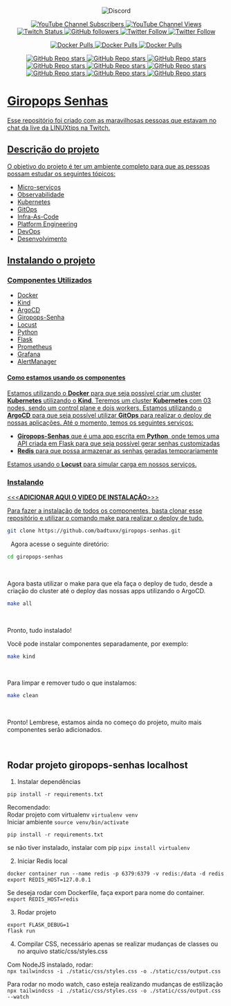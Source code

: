 <p align="center">
<img alt="Discord" src="https://img.shields.io/discord/769953234965889026?label=Pessoas%20no%20Discord&style=plastic">
</p>

<p align="center">
  <a href="http://youtube.com/linuxtips?sub_confirmation=1">
    <img alt="YouTube Channel Subscribers" src="https://img.shields.io/youtube/channel/subscribers/UCJnKVGmXRXrH49Tvrx5X0Sw?style=social">
  </a>
  <a href="http://youtube.com/linuxtips?sub_confirmation=1">
    <img alt="YouTube Channel Views" src="https://img.shields.io/youtube/channel/views/UCJnKVGmXRXrH49Tvrx5X0Sw?style=social">
  </a>
  <a href="http://twitch.tv/linuxtips?sub_confirmation=1">
    <img alt="Twitch Status" src="https://img.shields.io/twitch/status/linuxtips?style=social">
  </a>
  <a href="http://github.com/badtuxx">
    <img alt="GitHub followers" src="https://img.shields.io/github/followers/badtuxx?style=social">
  </a>
  <a href="http://twitter.com/badtux_">
    <img alt="Twitter Follow" src="https://img.shields.io/twitter/follow/badtux_?style=social">
  </a>
  <a href="http://twitter.com/linuxtipsbr">
    <img alt="Twitter Follow" src="https://img.shields.io/twitter/follow/LINUXtipsBR?style=social">
  </a>
</p>

<p align="center">
  <a href="https://hub.docker.com/r/linuxtips/alertmanager_alpine">
    <img alt="Docker Pulls" src="https://img.shields.io/docker/pulls/linuxtips/alertmanager_alpine?label=alertmanager_alpine%20image%20pulls&style=plastic">
  </a>
  <a href="https://hub.docker.com/r/linuxtips/prometheus_alpine">
    <img alt="Docker Pulls" src="https://img.shields.io/docker/pulls/linuxtips/prometheus_alpine?label=prometheus_alpine%20image%20pulls&style=plastic">
  </a>
  <a href="https://hub.docker.com/r/linuxtips/node-exporter_alpine">
    <img alt="Docker Pulls" src="https://img.shields.io/docker/pulls/linuxtips/node-exporter_alpine?label=node-exporter_alpine%20image%20pulls&style=plastic">
  </a>
</p>

<p align="center">
  <a href="https://github.com/badtuxx/DescomplicandoKubernetes">
    <img alt="GitHub Repo stars" src="https://img.shields.io/github/stars/badtuxx/descomplicandokubernetes?label=Descomplicando%20Kubernetes&style=social">
  </a>
  <a href="https://github.com/badtuxx/descomplicandoDocker">
    <img alt="GitHub Repo stars" src="https://img.shields.io/github/stars/badtuxx/descomplicandoDocker?label=Descomplicando%20Docker&style=social">
  </a>
  <a href="https://github.com/badtuxx/descomplicandoPrometheus">
    <img alt="GitHub Repo stars" src="https://img.shields.io/github/stars/badtuxx/descomplicandoPrometheus?label=Descomplicando%20Prometheus&style=social">
  </a>
  <a href="https://github.com/badtuxx/CertifiedContainersExpert">
    <img alt="GitHub Repo stars" src="https://img.shields.io/github/stars/badtuxx/CertifiedContainersExpert?label=CertifiedContainersExpert&style=social">
  </a>
  <a href="https://github.com/badtuxx/DescomplicandoGit">
    <img alt="GitHub Repo stars" src="https://img.shields.io/github/stars/badtuxx/DescomplicandoGit?label=Descomplicando%20Git&style=social">
  </a>
  <a href="https://github.com/badtuxx/DescomplicandoArgoCD">
    <img alt="GitHub Repo stars" src="https://img.shields.io/github/stars/badtuxx/DescomplicandoArgoCD?label=Descomplicando%20ArgoCD&style=social">
  </a>
  <a href="https://github.com/badtuxx/Giropops-Monitoring">
    <img alt="GitHub Repo stars" src="https://img.shields.io/github/stars/badtuxx/Giropops-Monitoring?label=Giropops%20Monitoring&style=social">
  </a>
  <a href="https://github.com/badtuxx/DescomplicandoHelm">
    <img alt="GitHub Repo stars" src="https://img.shields.io/github/stars/badtuxx/DescomplicandoHelm?label=Descomplicando%20Helm&style=social">
  </a>
                <a href="https://github.com/badtuxx/convencendo-seu-chefe">
    <img alt="GitHub Repo stars" src="https://img.shields.io/github/stars/badtuxx/convencendo-seu-chefe?label=convencendo-seu-chefe&style=social">
</p>

# Giropops Senhas

Esse repositório foi criado com as maravilhosas pessoas que estavam no chat da live da LINUXtips na Twitch.

## Descrição do projeto

O objetivo do projeto é ter um ambiente completo para que as pessoas possam estudar os seguintes tópicos:

- Micro-serviços
- Observabilidade
- Kubernetes
- GitOps
- Infra-As-Code
- Platform Engineering
- DevOps
- Desenvolvimento

## Instalando o projeto

### Componentes Utilizados

- Docker
- Kind
- ArgoCD
- Giropops-Senha
- Locust
- Python
- Flask
- Prometheus
- Grafana
- AlertManager

#### Como estamos usando os componentes

Estamos utilizando o **Docker** para que seja possível criar um cluster **Kubernetes** utilizando o **Kind**. Teremos um cluster **Kubernetes** com 03 nodes, sendo um control plane e dois workers.
Estamos utilizando o **ArgoCD** para que seja possível utilizar **GitOps** para realizar o deploy de nossas aplicações.
Até o momento, temos os seguintes serviços:

- **Giropops-Senhas** que é uma app escrita em **Python**, onde temos uma API criada em Flask para que seja possível gerar senhas customizadas
- **Redis** para que possa armazenar as senhas geradas temporariamente

Estamos usando o **Locust** para simular carga em nossos serviços.

### Instalando

<<<**ADICIONAR AQUI O VIDEO DE INSTALAÇÃO**>>>

Para fazer a instalação de todos os componentes, basta clonar esse repositório e utilizar o comando make para realizar o deploy de tudo.

```bash
git clone https://github.com/badtuxx/giropops-senhas.git
```

&nbsp;
Agora acesse o seguinte diretório:

```bash
cd giropops-senhas
```

&nbsp;

Agora basta utilizar o make para que ela faça o deploy de tudo, desde a criação do cluster até o deploy das nossas apps utilizando o ArgoCD.

```bash
make all
```
&nbsp;

Pronto, tudo instalado!

Você pode instalar componentes separadamente, por exemplo:

```bash
make kind
```

&nbsp;

Para limpar e remover tudo o que instalamos:

```bash
make clean
```
&nbsp;

Pronto!
Lembrese, estamos ainda no começo do projeto, muito mais componentes serão adicionados.

&nbsp;

## Rodar projeto giropops-senhas localhost

1. Instalar dependências

`pip install -r requirements.txt`

Recomendado:\
Rodar projeto com virtualenv `virtualenv venv`\
Iniciar ambiente `source venv/bin/activate`

`pip install -r requirements.txt`

se não tiver instalado, instalar com pip `pipx install virtualenv`

2. Iniciar Redis local

`docker container run --name redis -p 6379:6379 -v redis:/data -d redis`\
`export REDIS_HOST=127.0.0.1`

Se deseja rodar com Dockerfile, faça export para nome do container.\
`export REDIS_HOST=redis`

3. Rodar projeto

`export FLASK_DEBUG=1`\
`flask run`

4. Compilar CSS, necessário apenas se realizar mudanças de classes ou no arquivo static/css/styles.css

Com NodeJS instalado, rodar:\
`npx tailwindcss -i ./static/css/styles.css -o ./static/css/output.css`

Para rodar no modo watch, caso esteja realizando mudanças de estilização\
`npx tailwindcss -i ./static/css/styles.css -o ./static/css/output.css --watch`

